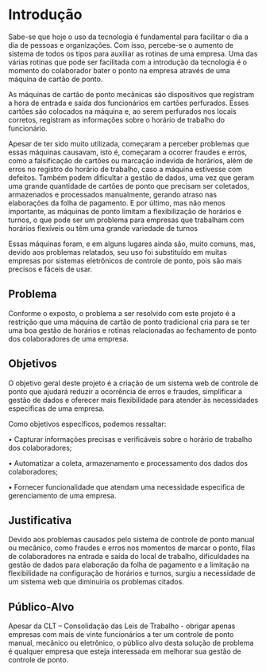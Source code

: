 # Introdução

Sabe-se que hoje o uso da tecnologia é fundamental para facilitar o dia a dia de pessoas e organizações. Com isso, percebe-se o aumento de sistema de todos os tipos para auxiliar as rotinas de uma empresa. Uma das várias rotinas que pode ser facilitada com a introdução da tecnologia é o momento do colaborador bater o ponto na empresa através de uma máquina de cartão de ponto.

As máquinas de cartão de ponto mecânicas são dispositivos que registram a hora de entrada e saída dos funcionários em cartões perfurados. Esses cartões são colocados na máquina e, ao serem perfurados nos locais corretos, registram as informações sobre o horário de trabalho do funcionário. 

Apesar de ter sido muito utilizada, começaram a perceber problemas que essas máquinas causavam, isto é, começaram a ocorrer fraudes e erros, como a falsificação de cartões ou marcação indevida de horários, além de erros no registro do horário de trabalho, caso a máquina estivesse com defeitos. Também podem dificultar a gestão de dados, uma vez que geram uma grande quantidade de cartões de ponto que precisam ser coletados, armazenados e processados manualmente, gerando atraso nas elaborações da folha de pagamento. E por último, mas não menos importante, as máquinas de ponto limitam a flexibilização de horários e turnos, o que pode ser um problema para empresas que trabalham com horários flexíveis ou têm uma grande variedade de turnos

Essas máquinas foram, e em alguns lugares ainda são, muito comuns, mas, devido aos problemas relatados, seu uso foi substituído em muitas empresas por sistemas eletrônicos de controle de ponto, pois são mais precisos e fáceis de usar.

## Problema

Conforme o exposto, o problema a ser resolvido com este projeto é a restrição que uma máquina de cartão de ponto tradicional cria para se ter uma boa gestão de horários e rotinas relacionadas ao fechamento de ponto dos colaboradores de uma empresa.

## Objetivos

O objetivo geral deste projeto é a criação de um sistema web de controle de ponto que ajudará reduzir a ocorrência de erros e fraudes, simplificar a gestão de dados e oferecer mais flexibilidade para atender às necessidades especificas de uma empresa.

Como objetivos específicos, podemos ressaltar:

•	Capturar informações precisas e verificáveis sobre o horário de trabalho dos colaboradores;

•	Automatizar a coleta, armazenamento e processamento dos dados dos colaboradores;

•	Fornecer funcionalidade que atendam uma necessidade especifica de gerenciamento de uma empresa.

## Justificativa

Devido aos problemas causados pelo sistema de controle de ponto manual ou mecânico, como fraudes e erros nos momentos de marcar o ponto, filas de colaboradores na entrada e saída do local de trabalho, dificuldades na gestão de dados para elaboração da folha de pagamento e a limitação na flexibilidade na configuração de horários e turnos, surgiu a necessidade de um sistema web que diminuiria os problemas citados. 

## Público-Alvo

Apesar da CLT – Consolidação das Leis de Trabalho - obrigar apenas empresas com mais de vinte funcionários a ter um controle de ponto manual, mecânico ou eletrônico, o público alvo desta solução de problema é qualquer empresa que esteja interessada em melhorar sua gestão de controle de ponto.
